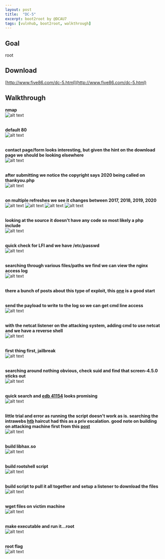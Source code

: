 ```yaml
---
layout: post
title:  "DC-5"
excerpt: boot2root by @DCAU7
tags: [vulnhub, boot2root, walkthrough]
---
```


## Goal #
root

## Download #
[http://www.five86.com/dc-5.html](http://www.five86.com/dc-5.html)

## Walkthrough #

**nmap**
<br>![alt text](../vulnhub/DC-5/nmap.png)
<br><br>

**default 80**
<br>![alt text](../vulnhub/DC-5/default80.png)
<br><br>

**contact page/form looks interesting, but given the hint on the download page we should be looking elsewhere**
<br>![alt text](../vulnhub/DC-5/contact.png)
<br><br>

**after submitting we notice the copyright says 2020 being called on thankyou.php**
<br>![alt text](../vulnhub/DC-5/thankyou.png)
<br><br>

**on multiple refreshes we see it changes between 2017, 2018, 2019, 2020**
<br>![alt text](../vulnhub/DC-5/copyright1.png)
![alt text](../vulnhub/DC-5/copyright3.png)
![alt text](../vulnhub/DC-5/copyright2.png)
![alt text](../vulnhub/DC-5/copyright4.png)
<br><br>

**looking at the source it doesn't have any code so most likely a php include**
<br>![alt text](../vulnhub/DC-5/thankyou-source.png)
<br><br>

**quick check for LFI and we have /etc/passwd**
<br>![alt text](../vulnhub/DC-5/etcpasswd.png)
<br><br>

**searching through various files/paths we find we can view the nginx access log**
<br>![alt text](../vulnhub/DC-5/accesslog.png)
<br><br>

**there a bunch of posts about this type of exploit, this [one](https://roguecod3r.wordpress.com/2014/03/17/lfi-to-shell-exploiting-apache-access-log/) is a good start**<br><br>

**send the payload to write to the log so we can get cmd line access**
<br>![alt text](../vulnhub/DC-5/nccmd.png)
<br><br>

**with the netcat listener on the attacking system, adding cmd to use netcat and we have a reverse shell**
<br>![alt text](../vulnhub/DC-5/reverseshell.png)
<br><br>

**first thing first, jailbreak**
<br>![alt text](../vulnhub/DC-5/jailbreak.png)
<br><br>

**searching around nothing obvious, check suid and find that screen-4.5.0 sticks out**
<br>![alt text](../vulnhub/DC-5/suid.png)
<br><br>

**quick search and [edb 41154](https://www.exploit-db.com/exploits/41154) looks promising**
<br>![alt text](../vulnhub/DC-5/edb41154.png)
<br><br>

**little trial and error as running the script doesn't work as is.  searching the intrawebs [htb](https://www.hackthebox.eu) haircut had this as a priv escalation.  good note on building on attacking machine first from this [post](https://hkh4cks.com/blog/2017/12/30/htb-haircut-walkthrough/)**
<br>![alt text](../vulnhub/DC-5/haircut.png)
<br><br>

**build libhax.so**
<br>![alt text](../vulnhub/DC-5/libhax.png)
<br><br>

**build rootshell script**
<br>![alt text](../vulnhub/DC-5/rootshell.png)
<br><br>

**build script to pull it all together and setup a listener to download the files**
<br>![alt text](../vulnhub/DC-5/sploitserv.png)
<br><br>

**wget files on victim machine**
<br>![alt text](../vulnhub/DC-5/wget.png)
<br><br>

**make executable and run it...root**
<br>![alt text](../vulnhub/DC-5/root.png)
<br><br>

**root flag**
<br>![alt text](../vulnhub/DC-5/rootflag.png)
<br><br>